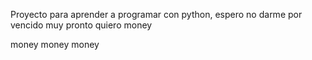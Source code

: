 Proyecto para aprender a programar con python, espero no darme por vencido muy pronto quiero money

money money money 
